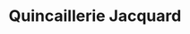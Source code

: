 ---
title: "Quincaillerie Jacquard"
url: /la-roche-sur-foron/quincaillerie-jacquard/
shop: matériel informatique
---